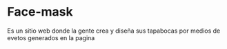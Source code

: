# Face-mask
Es un sitio web donde la gente crea y diseña sus tapabocas por medios de evetos generados en la pagina
